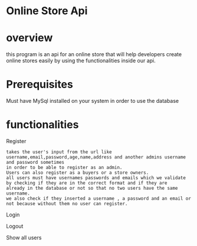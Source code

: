 # Online Store Api

# overview
this program is an api for an online store that will help developers create online stores easily by using the functionalities inside our api.

# Prerequisites
Must have MySql installed on your system in order to use the database

# functionalities
Register
    
    takes the user's input from the url like username,email,password,age,name,address and another admins username and password sometimes
    in order to be able to register as an admin. 
    Users can also register as a buyers or a store owners.
    all users must have usernames passwords and emails which we validate by checking if they are in the correct format and if they are 
    already in the database or not so that no two users have the same username.
    we also check if they inserted a username , a password and an email or not because without them no user can register.
    
    
Login

Logout

Show all users

